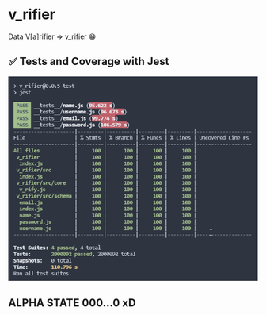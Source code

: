 # v_rifier
Data V[a]rifier => v_rifier 😁


## **✅ Tests and Coverage with Jest**    

![Test and Coverage with Jest](coverage.png)    
## ALPHA STATE 000...0 xD
